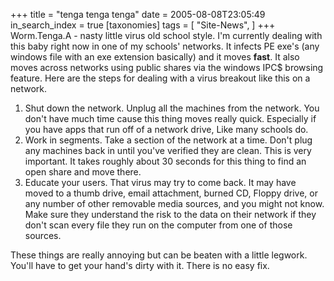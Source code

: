 +++
title = "tenga tenga tenga"
date = 2005-08-08T23:05:49
in_search_index = true
[taxonomies]
tags = [
    "Site-News",
]
+++
Worm.Tenga.A - nasty little virus old school style. I'm currently dealing with this baby right now in one of my schools' networks. It infects PE exe's (any windows file with an exe extension basically) and it moves <strong>fast</strong>. It also moves across networks using public shares via the windows IPC$ browsing feature. Here are the steps for dealing with a virus breakout like this on a network. <ol> <li>Shut down the network. Unplug all the machines from the network. You don't have much time cause this thing moves really quick. Especially if you have apps that run off of a network drive, Like many schools do.</li> <li>Work in segments. Take a section of the network at a time. Don't plug any machines back in until you've verified they are clean. This is very important. It takes roughly about 30 seconds for this thing to find an open share and move there.</li> <li>Educate your users. That virus may try to come back. It may have moved to a thumb drive, email attachment, burned CD, Floppy drive, or any number of other removable media sources, and you might not know. Make sure they understand the risk to the data on their network if they don't scan every file they run on the computer from one of those sources.</li> </ol> These things are really annoying but can be beaten with a little legwork. You'll have to get your hand's dirty with it. There is no easy fix. 
